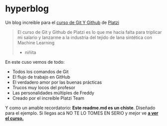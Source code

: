 # hyperblog 
Un blog increible para el [curso de Git Y Github](https://platzi.com/cursos/git-github/ "curso de Git Y Github") de [Platzi](https://platzi.com/home "Platzi")
> El curso de Git y Github de Platzi es lo que me hacia falta para triplicar mi salario y lanzarme a la industria del tejido de lana sintética con Machine Learning
> - niñita

En este cuso vemos de todo:
* Todos los comandos de Git 
* El flujo de trabajo en GitHub
* El verdadero amor por las buenas prácticas
* Trucos muy locos del profesor 
* Las personalidades múltiples de Freddy
* Creado por el increíble Platzi Team

Y como un amable recordatorio: **Este readme.md es un chiste**. Diseñado para el ejemplo. Si llegas acá NO TE LO TOMES EN SERIO y mejor ve [**a ver el curso.**](https://platzi.com/cursos/git-github/ "ver el curso.")